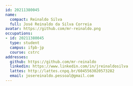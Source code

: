 ```yaml
---
id: 20211380045
name:
  compact: Reinaldo Silva
  full: José Reinaldo da Silva Correia
avatar: https://github.com/mr-reinaldo.png
occupations:
- id: 20211380045
  type: student
  campus: ifpb-jp
  course: cstrc
addresses:
  github: https://github.com/mr-reinaldo
  linkedin: https://www.linkedin.com/in/jreinaldosilva
  lattes: http://lattes.cnpq.br/6045563020573282
  email: josereinaldo.pessoal@gmail.com
---
```

